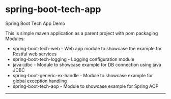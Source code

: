 # spring-boot-tech-app

Spring Boot Tech App Demo

This is simple maven application as a parent project with pom packaging<br/>
Modules:
 - spring-boot-tech-web - Web app module to showcase the example for Restful web services
 - spring-boot-tech-logging - Logging configuration module
 - java-jdbc - Module to showcase example for DB connection using java JDBC
 - spring-boot-generic-ex-handle - Module to showcase example for global exception handling
 - spring-boot-tech-aop - Module to showcase example for Spring AOP

---------------------------------------------------------------------------
